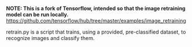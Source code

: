**NOTE: This is a fork of Tensorflow, intended so that the image retraining model can be run locally.**
https://github.com/tensorflow/hub/tree/master/examples/image_retraining

retrain.py is a script that trains, using a provided, pre-classified dataset, to recognize images and classify them.
